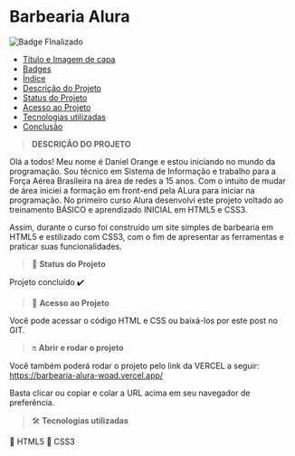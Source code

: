 # Barbearia Alura

![Badge FInalizado](http://img.shields.io/static/v1?label=STATUS&message=%20FINALIZADO&color=GREEN&style=for-the-badge)

* [Título e Imagem de capa](#Título-e-Imagem-de-capa)
* [Badges](#badges)
* [Índice](#índice)
* [Descrição do Projeto](#descrição-do-projeto)
* [Status do Projeto](#status-do-Projeto)
* [Acesso ao Projeto](#acesso-ao-projeto)
* [Tecnologias utilizadas](#tecnologias-utilizadas)
* [Conclusão](#conclusão)

> <b>DESCRIÇÃO DO PROJETO</b>

Olá a todos! Meu nome é Daniel Orange e estou iniciando no mundo da programação. Sou técnico em Sistema de Informação e trabalho para a Força Aérea Brasileira na área de redes a 15 anos. 
Com o intuito de mudar de área iniciei a formação em front-end pela ALura para iniciar na programação. No primeiro curso Alura desenvolvi este projeto voltado ao treinamento BÁSICO e aprendizado INICIAL em HTML5 e CSS3. 

Assim, durante o curso foi construído um site simples de barbearia em HTML5 e estilizado com CSS3, com o fim de apresentar as ferramentas e praticar suas funcionalidades.

> :battery: <b>Status do Projeto</b>

Projeto concluído :heavy_check_mark:

> :file_folder: <b>Acesso ao Projeto</b>

Você pode acessar o código HTML e CSS ou baixá-los por este post no GIT.

> :on: <b>Abrir e rodar o projeto</b>

Você também poderá rodar o projeto pelo link da VERCEL a seguir: https://barbearia-alura-woad.vercel.app/

Basta clicar ou copiar e colar a URL acima em seu navegador de preferência.

> 🛠️ <b>Tecnologias utilizadas</b>

:pushpin: HTML5
:pushpin: CSS3

